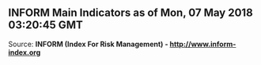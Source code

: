 ## INFORM Main Indicators as of Mon, 07 May 2018 03:20:45 GMT

Source: **INFORM (Index For Risk Management) - http://www.inform-index.org**